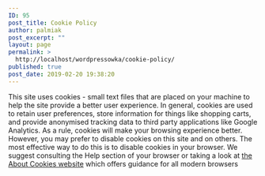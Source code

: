 ```yaml
---
ID: 95
post_title: Cookie Policy
author: palmiak
post_excerpt: ""
layout: page
permalink: >
  http://localhost/wordpressowka/cookie-policy/
published: true
post_date: 2019-02-20 19:38:20
---
```

This site uses cookies - small text files that are placed on your machine to help the site provide a better user experience. In general, cookies are used to retain user preferences, store information for things like shopping carts, and provide anonymised tracking data to third party applications like Google Analytics. As a rule, cookies will make your browsing experience better. However, you may prefer to disable cookies on this site and on others. The most effective way to do this is to disable cookies in your browser. We suggest consulting the Help section of your browser or taking a look at <a href="http://www.aboutcookies.org">the About Cookies website</a> which offers guidance for all modern browsers